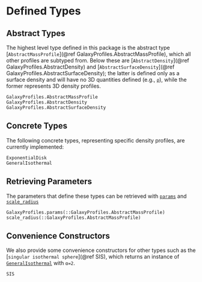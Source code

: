 # Defined Types
## Abstract Types
The highest level type defined in this package is the abstract type [`AbstractMassProfile`](@ref GalaxyProfiles.AbstractMassProfile), which all other profiles are subtyped from. Below these are [`AbstractDensity`](@ref GalaxyProfiles.AbstractDensity) and [`AbstractSurfaceDensity`](@ref GalaxyProfiles.AbstractSurfaceDensity); the latter is defined only as a surface density and will have no 3D quantities defined (e.g., [`ρ`](@ref)), while the former represents 3D density profiles.
```@docs
GalaxyProfiles.AbstractMassProfile
GalaxyProfiles.AbstractDensity
GalaxyProfiles.AbstractSurfaceDensity
```

## Concrete Types
The following concrete types, representing specific density profiles, are currently implemented:

```@docs
ExponentialDisk
GeneralIsothermal
```

## Retrieving Parameters
The parameters that define these types can be retrieved with [`params`](@ref) and [`scale_radius`](@ref)
```@docs
GalaxyProfiles.params(::GalaxyProfiles.AbstractMassProfile)
scale_radius(::GalaxyProfiles.AbstractMassProfile)
```

## Convenience Constructors
We also provide some convenience constructors for other types such as the [`singular isothermal sphere`](@ref SIS), which returns an instance of [`GeneralIsothermal`](@ref) with `α=2`.
```@docs
SIS
```